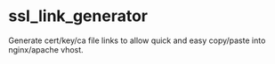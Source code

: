 # ssl_link_generator
Generate cert/key/ca file links to allow quick and easy copy/paste into nginx/apache vhost. 
